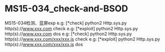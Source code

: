 # MS15-034_check-and-BSOD
MS15-034检测、蓝屏exp
e.g: [*check] python2 Http.sys.py http(s)://www.xxx.com check
e.g: [*exploit] python2 Http.sys.py http(s)://www.xxx.com dos
e.g: [*check] python2 Http.sys.py http(s)://www.xxx.com/xxx/xxx.js check
e.g: [*exploit] python2 Http.sys.py http(s)://www.xxx.com/xxx/xxx.js dos
